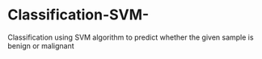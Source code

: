 # Classification-SVM-
Classification using SVM algorithm to predict whether the given sample is benign or malignant 
